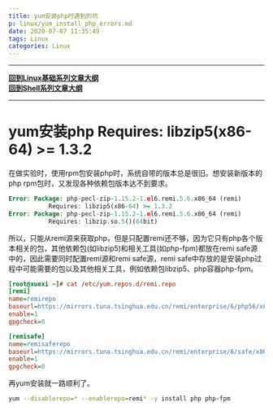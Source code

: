 ```yaml
---
title: yum安装php时遇到的坑
p: linux/yum_install_php_errors.md
date: 2020-07-07 11:35:49
tags: Linux
categories: Linux
---
```


--------

**[回到Linux基础系列文章大纲](/linux/index)**  
**[回到Shell系列文章大纲](/shell/index)**  

--------

# yum安装php Requires: libzip5(x86-64) >= 1.3.2

在做实验时，使用rpm包安装php时，系统自带的版本总是很旧。想安装新版本的php rpm包时，又发现各种依赖包版本达不到要求。

```vhdl
Error: Package: php-pecl-zip-1.15.2-1.el6.remi.5.6.x86_64 (remi)
           Requires: libzip5(x86-64) >= 1.3.2
Error: Package: php-pecl-zip-1.15.2-1.el6.remi.5.6.x86_64 (remi)
           Requires: libzip.so.5()(64bit)
```

所以，只能从remi源来获取php，但是只配置remi还不够，因为它只有php各个版本相关的包，其他依赖包(如libzip5)和相关工具(如php-fpm)都放在remi safe源中的，因此需要同时配置remi源和remi safe源，remi safe中存放的是安装php过程中可能需要的包以及其他相关工具，例如依赖包libzip5、php容器php-fpm。

```ini
[root@xuexi ~]# cat /etc/yum.repos.d/remi.repo
[remi]
name=remirepo
baseurl=https://mirrors.tuna.tsinghua.edu.cn/remi/enterprise/6/php56/x86_64/
enable=1
gpgcheck=0

[remisafe]
name=remisaferepo
baseurl=https://mirrors.tuna.tsinghua.edu.cn/remi/enterprise/6/safe/x86_64/
enable=1
gpgcheck=0
```

再yum安装就一路顺利了。

```bash
yum --disablerepo=* --enablerepo=remi* -y install php php-fpm
```